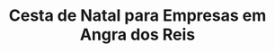 ---
title: "Cesta de Natal para Empresas em Angra dos Reis"
description: "Surpreenda seus colaboradores com uma cesta de Natal personalizada para empresas em Angra dos Reis. Um presente elegante e cheio de espírito natalino."
layout: "home.html"
permalink: "/cesta-de-natal-para-empresas-em-angra-dos-reis/"
---